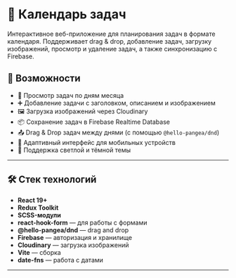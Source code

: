 # 📅 Календарь задач

Интерактивное веб-приложение для планирования задач в формате календаря. Поддерживает drag & drop, добавление задач, загрузку изображений, просмотр и удаление задач, а также синхронизацию с Firebase.

## 🚀 Возможности

- 📆 Просмотр задач по дням месяца
- ➕ Добавление задачи с заголовком, описанием и изображением
- 🖼️ Загрузка изображений через Cloudinary
- 📦 Сохранение задач в Firebase Realtime Database
- 📤 Drag & Drop задач между днями (с помощью `@hello-pangea/dnd`)
- 📱 Адаптивный интерфейс для мобильных устройств
- 🌙 Поддержка светлой и тёмной темы

---

## 🛠️ Стек технологий

- **React 19+**
- **Redux Toolkit**
- **SCSS-модули**
- **react-hook-form** — для работы с формами
- **@hello-pangea/dnd** — drag and drop
- **Firebase** — авторизация и хранилище
- **Cloudinary** — загрузка изображений
- **Vite** — сборка
- **date-fns** — работа с датами

---
